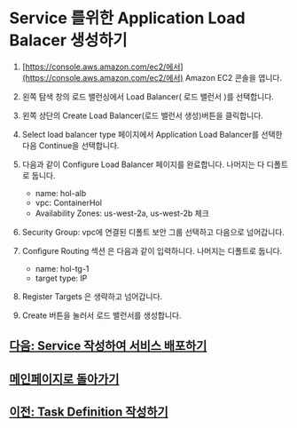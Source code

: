 # Service 를위한 Application Load Balacer 생성하기

1. [https://console.aws.amazon.com/ec2/에서](https://console.aws.amazon.com/ec2/에서) Amazon EC2 콘솔을 엽니다.

2. 왼쪽 탐색 창의 로드 밸런싱에서 Load Balancer( 로드 밸런서 )를 선택합니다.

3. 왼쪽 상단의 Create Load Balancer(로드 밸런서 생성)버튼을 클릭합니다.

4. Select load balancer type 페이지에서 Application Load Balancer를 선택한 다음 Continue을 선택합니다.

5. 다음과 같이 Configure Load Balancer 페이지를 완료합니다. 나머지는 다 디폴트로 둡니다.

    - name: hol-alb
    - vpc: ContainerHol
    - Availability Zones: us-west-2a, us-west-2b 체크

6. Security Group: vpc에 연결된 디폴트 보안 그룹 선택하고 다음으로 넘어갑니다.

7. Configure Routing 섹션 은 다음과 같이 입력하니다. 나머지는 디폴트로 둡니다.
    - name: hol-tg-1
    - target type: IP
8. Register Targets 은 생략하고 넘어갑니다.

9. Create 버튼을 눌러서 로드 밸런서를 생성합니다.

## [다음: Service 작성하여 서비스 배포하기](create-service.md)

## [메인페이지로 돌아가기](../README.md)

## [이전: Task Definition 작성하기](create-task-definition.md)
